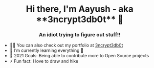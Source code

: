 <h1 align="center">Hi there, I'm Aayush - aka **3ncrypt3db0t** 👋 </h1>
<h3 align="center">An idiot trying to figure out stuff!!</h3>

- 👨‍💻 You can also check out my portfolio at [3ncrypt3db0t](https://3ncrypt3db0t.github.io/)
- 🌱 I’m currently learning everything 🤣
- 🥅 2021 Goals: Being able to contribute more to Open Source projects
- ⚡ Fun fact: I love to draw and hike
